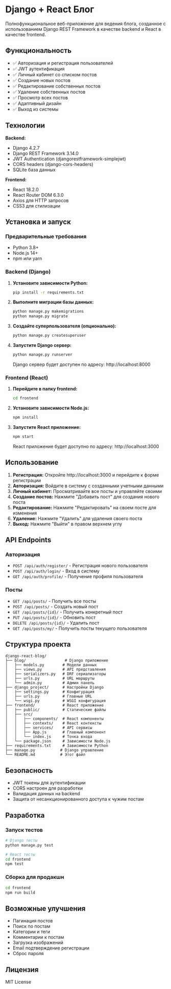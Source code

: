 # Django + React Блог

Полнофункциональное веб-приложение для ведения блога, созданное с использованием Django REST Framework в качестве backend и React в качестве frontend.

## Функциональность

- ✅ Авторизация и регистрация пользователей
- ✅ JWT аутентификация
- ✅ Личный кабинет со списком постов
- ✅ Создание новых постов
- ✅ Редактирование собственных постов
- ✅ Удаление собственных постов
- ✅ Просмотр всех постов
- ✅ Адаптивный дизайн
- ✅ Выход из системы

## Технологии

**Backend:**
- Django 4.2.7
- Django REST Framework 3.14.0
- JWT Authentication (djangorestframework-simplejwt)
- CORS headers (django-cors-headers)
- SQLite база данных

**Frontend:**
- React 18.2.0
- React Router DOM 6.3.0
- Axios для HTTP запросов
- CSS3 для стилизации

## Установка и запуск

### Предварительные требования

- Python 3.8+
- Node.js 14+
- npm или yarn

### Backend (Django)

1. **Установите зависимости Python:**
   ```bash
   pip install -r requirements.txt
   ```

2. **Выполните миграции базы данных:**
   ```bash
   python manage.py makemigrations
   python manage.py migrate
   ```

3. **Создайте суперпользователя (опционально):**
   ```bash
   python manage.py createsuperuser
   ```

4. **Запустите Django сервер:**
   ```bash
   python manage.py runserver
   ```

   Django сервер будет доступен по адресу: http://localhost:8000

### Frontend (React)

1. **Перейдите в папку frontend:**
   ```bash
   cd frontend
   ```

2. **Установите зависимости Node.js:**
   ```bash
   npm install
   ```

3. **Запустите React приложение:**
   ```bash
   npm start
   ```

   React приложение будет доступно по адресу: http://localhost:3000

## Использование

1. **Регистрация:** Откройте http://localhost:3000 и перейдите к форме регистрации
2. **Авторизация:** Войдите в систему с созданными учетными данными
3. **Личный кабинет:** Просматривайте все посты и управляйте своими
4. **Создание постов:** Нажмите "Добавить пост" для создания нового поста
5. **Редактирование:** Нажмите "Редактировать" на своем посте для изменения
6. **Удаление:** Нажмите "Удалить" для удаления своего поста
7. **Выход:** Нажмите "Выйти" в правом верхнем углу

## API Endpoints

### Авторизация
- `POST /api/auth/register/` - Регистрация нового пользователя
- `POST /api/auth/login/` - Вход в систему
- `GET /api/auth/profile/` - Получение профиля пользователя

### Посты
- `GET /api/posts/` - Получить все посты
- `POST /api/posts/` - Создать новый пост
- `GET /api/posts/{id}/` - Получить конкретный пост
- `PUT /api/posts/{id}/` - Обновить пост
- `DELETE /api/posts/{id}/` - Удалить пост
- `GET /api/posts/my/` - Получить посты текущего пользователя

## Структура проекта

```
django-react-blog/
├── blog/                 # Django приложение
│   ├── models.py        # Модели данных
│   ├── views.py         # API представления
│   ├── serializers.py   # DRF сериализаторы
│   ├── urls.py          # URL маршруты
│   └── admin.py         # Админ панель
├── django_project/      # Настройки Django
│   ├── settings.py      # Конфигурация
│   ├── urls.py          # Главные URL
│   └── wsgi.py          # WSGI конфигурация
├── frontend/            # React приложение
│   ├── public/          # Статические файлы
│   ├── src/
│   │   ├── components/  # React компоненты
│   │   ├── contexts/    # React контексты
│   │   ├── services/    # API сервисы
│   │   ├── App.js       # Главный компонент
│   │   └── index.js     # Точка входа
│   └── package.json     # Зависимости Node.js
├── requirements.txt     # Зависимости Python
├── manage.py           # Django управление
└── README.md           # Этот файл
```

## Безопасность

- JWT токены для аутентификации
- CORS настроен для разработки
- Валидация данных на backend
- Защита от несанкционированного доступа к чужим постам

## Разработка

### Запуск тестов

```bash
# Django тесты
python manage.py test

# React тесты
cd frontend
npm test
```

### Сборка для продакшн

```bash
cd frontend
npm run build
```

## Возможные улучшения

- Пагинация постов
- Поиск по постам
- Категории и теги
- Комментарии к постам
- Загрузка изображений
- Email подтверждение регистрации
- Сброс пароля

## Лицензия

MIT License 